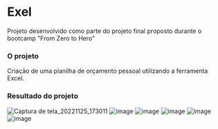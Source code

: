 <h1> Exel </h1>

Projeto desenvolvido como parte do projeto final proposto durante o bootcamp "From Zero to Hero"

### O projeto

Criação de uma planilha de orçamento pessoal utilizando a ferramenta Excel.

### Resultado do projeto
![Captura de tela_20221125_173011](https://user-images.githubusercontent.com/79115923/204052787-91505c17-137e-4b71-a930-b897672a5633.png)
![image](https://user-images.githubusercontent.com/79115923/204052867-65b4937d-6031-401b-bccc-635d4acce0c0.png)
![image](https://user-images.githubusercontent.com/79115923/204052908-43069b10-0394-483e-9874-26b698a3b00c.png)
![image](https://user-images.githubusercontent.com/79115923/204052937-b4f3b3da-b830-45e8-8313-9ab77185a961.png)
![image](https://user-images.githubusercontent.com/79115923/204052983-50ee3bfd-7a96-4b5a-b493-30325459926c.png)
![image](https://user-images.githubusercontent.com/79115923/204053005-04a01ed8-20dc-4e5b-bd74-095fa8febb16.png)
